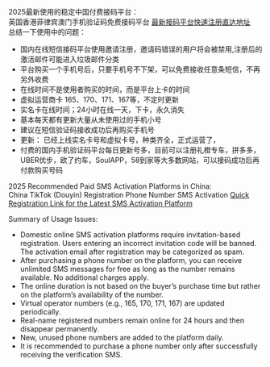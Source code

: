 2025最新使用的稳定中国付费接码平台：  
英国香港菲律宾澳门手机验证码免费接码平台
[最新接码平台快速注册直达地址](https://h5.haozhuma.cn/reg.html?action=azaszlbmzlas)  
总结一下使用中的问题：  
- 国内在线短信接码平台使用邀请注册，邀请码错误的用户将会被禁用,注册后的激活邮件可能进入垃圾邮件分类
- 平台购买一个手机号后，只要手机号不下架，可以免费接收任意条短信，不再另外收费
- 在线时间不是使用者购买的时间，而是平台上卡的时间
- 虚拟运营商卡 165、170、171、167等，不定时更新
- 实名卡在线时间；24小时在线一天，下卡，永久消失
- 基本每天都有更新大量从未使用过的手机小号
- 建议在短信验证码接收成功后再购买手机号
- 更新： 已经上线实名卡号和虚拟卡号，种类齐全，正式运营了，
- 付费的国内手机验证码平台每日更新号多，目前可以注册礼橙专车，拼多多，UBER优步，欧了约车，SoulAPP，58到家等大多数网站，可以接码成功后再付款购买号码

2025 Recommended Paid SMS Activation Platforms in China:  
China TikTok (Douyin) Registration Phone Number SMS Activation
[Quick Registration Link for the Latest SMS Activation Platform](https://h5.haozhuma.cn/reg.html?action=azaszlbmzlas)

Summary of Usage Issues:  
- Domestic online SMS activation platforms require invitation-based registration. Users entering an incorrect invitation code will be banned. The activation email after registration may be categorized as spam.  
- After purchasing a phone number on the platform, you can receive unlimited SMS messages for free as long as the number remains available. No additional charges apply.  
- The online duration is not based on the buyer’s purchase time but rather on the platform’s availability of the number.  
- Virtual operator numbers (e.g., 165, 170, 171, 167) are updated periodically.  
- Real-name registered numbers remain online for 24 hours and then disappear permanently.  
- New, unused phone numbers are added to the platform daily.  
- It is recommended to purchase a phone number only after successfully receiving the verification SMS.